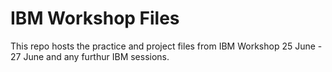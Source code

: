 # IBM Workshop Files
This repo hosts the practice and project files from IBM Workshop 25 June - 27 June and any furthur IBM sessions.